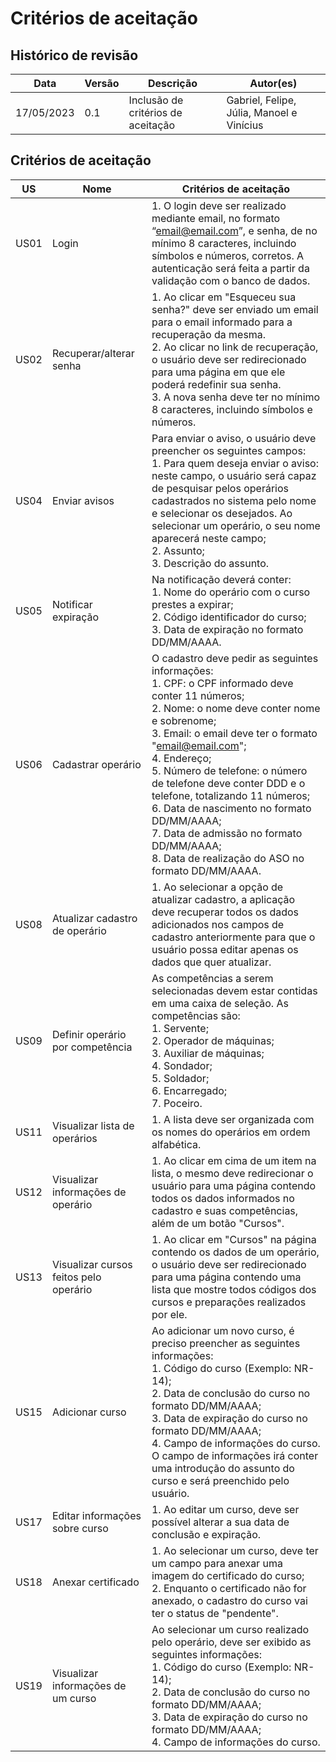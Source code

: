 # Critérios de aceitação

## Histórico de revisão
|Data|Versão|Descrição|Autor(es)|
|----|------|---------|---------|
|17/05/2023|0.1|Inclusão de critérios de aceitação|Gabriel, Felipe, Júlia, Manoel e Vinícius|

## Critérios de aceitação

|US|Nome|Critérios de aceitação|
|--|----|----------------------|
|US01|Login|1. O login deve ser realizado mediante email, no formato “email@email.com”, e senha, de no mínimo 8 caracteres, incluindo símbolos e números, corretos. A autenticação será feita a partir da validação com o banco de dados.|
|US02|Recuperar/alterar senha|1. Ao clicar em "Esqueceu sua senha?" deve ser enviado um email para o email informado para a recuperação da mesma.<br>2. Ao clicar no link de recuperação, o usuário deve ser redirecionado para uma página em que ele poderá redefinir sua senha.<br>3. A nova senha deve ter no mínimo 8 caracteres, incluindo símbolos e números.|
|US04|Enviar avisos|Para enviar o aviso, o usuário deve preencher os seguintes campos:<br>1. Para quem deseja enviar o aviso: neste campo, o usuário será capaz de pesquisar pelos operários cadastrados no sistema pelo nome e selecionar os desejados. Ao selecionar um operário, o seu nome aparecerá neste campo;<br>2. Assunto;<br>3. Descrição do assunto.|
|US05|Notificar expiração|Na notificação deverá conter:<br>1. Nome do operário com o curso prestes a expirar;<br>2. Código identificador do curso;<br>3. Data de expiração no formato DD/MM/AAAA.|
|US06|Cadastrar operário|O cadastro deve pedir as seguintes informações:<br>1. CPF: o CPF informado deve conter 11 números;<br>2. Nome: o nome deve conter nome e sobrenome;<br>3. Email: o email deve ter o formato "email@email.com";<br>4. Endereço;<br>5. Número de telefone: o número de telefone deve conter DDD e o telefone, totalizando 11 números;<br>6. Data de nascimento  no formato DD/MM/AAAA;<br>7. Data de admissão no formato DD/MM/AAAA;<br>8. Data de realização do ASO no formato DD/MM/AAAA.|
|US08|Atualizar cadastro de operário|1. Ao selecionar a opção de atualizar cadastro, a aplicação deve recuperar todos os dados adicionados nos campos de cadastro anteriormente para que o usuário possa editar apenas os dados que quer atualizar.| 
|US09|Definir operário por competência|As competências a serem selecionadas devem estar contidas em uma caixa de seleção. As competências são:<br>1. Servente;<br>2. Operador de máquinas;<br>3. Auxiliar de máquinas;<br>4. Sondador;<br>5. Soldador;<br>6. Encarregado;<br>7. Poceiro.|
|US11|Visualizar lista de operários|1. A lista deve ser organizada com os nomes do operários em ordem alfabética.|
|US12|Visualizar informações de operário|1. Ao clicar em cima de um item na lista, o mesmo deve redirecionar o usuário para uma página contendo todos os dados informados no cadastro e suas competências, além de um botão "Cursos".|
|US13|Visualizar cursos feitos pelo operário|1. Ao clicar em "Cursos" na página contendo os dados de um operário, o usuário deve ser redirecionado para uma página contendo uma lista que mostre todos códigos dos cursos e preparações realizados por ele.|
|US15|Adicionar curso|Ao adicionar um novo curso, é preciso preencher as seguintes informações:<br>1. Código do curso (Exemplo: NR-14);<br>2. Data de conclusão do curso no formato DD/MM/AAAA;<br>3. Data de expiração do curso no formato DD/MM/AAAA;<br>4. Campo de informações do curso.<br>O campo de informações irá conter uma introdução do assunto do curso e será preenchido pelo usuário.|
|US17|Editar informações sobre curso|1. Ao editar um curso, deve ser possível alterar a sua data de conclusão e expiração.|
|US18|Anexar certificado|1. Ao selecionar um curso, deve ter um campo para anexar uma imagem do certificado do curso;<br>2. Enquanto o certificado não for anexado, o cadastro do curso vai ter o status de "pendente".|
|US19|Visualizar informações de um curso|Ao selecionar um curso realizado pelo operário, deve ser exibido as seguintes informações:<br>1. Código do curso (Exemplo: NR-14);<br>2. Data de conclusão do curso no formato DD/MM/AAAA;<br>3. Data de expiração do curso no formato DD/MM/AAAA;<br>4. Campo de informações do curso.|